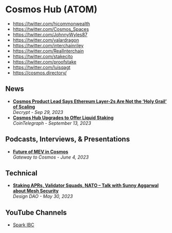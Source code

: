 # Cosmos Hub (ATOM)

- https://twitter.com/hicommonwealth
- https://twitter.com/Cosmos_Spaces
- https://twitter.com/JohnnyWyles87
- https://twitter.com/valardragon
- https://twitter.com/interchainriley
- https://twitter.com/RealInterchain
- https://twitter.com/stakecito
- https://twitter.com/proofstake
- https://twitter.com/luisqagt
- https://cosmos.directory/

## News

- [**Cosmos Product Lead Says Ethereum Layer-2s Are Not the ‘Holy Grail’ of Scaling**](https://decrypt.co/199312/cosmos-product-lead-says-ethereum-layer-2s-holy-grail-scaling)
  <br/>_Decrypt - Sep 29, 2023_
- [**Cosmos Hub Upgrades to Offer Liquid Staking**](https://cointelegraph.com/news/cosmos-hub-upgrades-offer-liquid-staking)
  <br/>_CoinTelegraph - September 13, 2023_

## Podcasts, Interviews, & Presentations
- [**Future of MEV in Cosmos**](https://www.youtube.com/watch?v=rQuDbh0JQj8)
  <br/>_Gateway to Cosmos - June 4, 2023_

## Technical
- [**Staking APRs, Validator Squads, NATO – Talk with Sunny Aggarwal about Mesh Security**](https://www.youtube.com/watch?v=WD_ZYaNSfEU)
  <br/>_Design DAO - May 30, 2023_

## YouTube Channels
- [Spark IBC](https://www.youtube.com/@sparkibc8129/featured)
